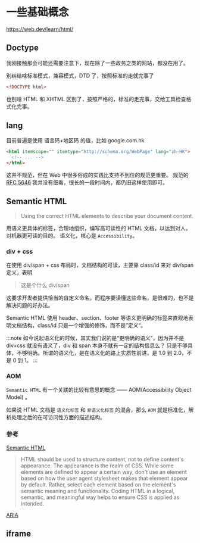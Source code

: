# 一些基础概念

<https://web.dev/learn/html/>

## Doctype

我刚接触那会可能还需要注意下，现在除了一些政务之类的网站，都没在用了。

别纠结啥标准模式，兼容模式，DTD 了，按照标准的走就完事了

```html
<!DOCTYPE html>
```

也别啥 HTML 和 XHTML 区别了，按照严格的，标准的走完事，交给工具检查格式化完事。

## lang

目前普遍是使用 语言码+地区码 的值，比如 google.com.hk

```html
<html itemscope="" itemtype="http://schema.org/WebPage" lang="zh-HK">
  <!-- ... -->
</html>
```

这并不规范，但在 Web 中很多俗成的实践比支持不到位的规范更重要。
规范的 [RFC 5646](https://datatracker.ietf.org/doc/html/rfc5646) 我并没有细看，很长的一段时间内，都仍旧这样使用即可。

## Semantic HTML

> Using the correct HTML elements to describe your document content.

用语义更具体的标签，合理地组织，编写高可读性的 HTML 文档，以达到对人，对机器更可读的目的。
语义化，核心是 `Accessibility`。

### div + css

在使用 div/span + css 布局时，文档结构的可读，主要靠 class/id 来对 div/span 定义，表明

> 这是个什么 div/span

这要求开发者提供恰当的自定义命名，而程序要读懂这些命名，是很难的，也不是解决问题的好办法。

Semantic HTML 使用 header、section、footer 等语义更明确的标签来直观地表明文档结构，class/id 只是一个增强的修饰，而不是”定义“。

:::note
如今说起语义化的时候，其实我们说的是“更明确的语义”，因为并不是 div+css 就没有语义了，div 和 span 本身不就有一定的结构信息么？
只是不够具体，不够明确。所谓的语义化，是在语义化的路上实质性前进，是 1.0 到 2.0，不是 0 到 1。
:::

### AOM

`Semantic HTML` 有一个关联的比较有意思的概念 —— AOM(Accessibility Object Model) 。

如果说 HTML 文档是 `语义化标签` 和 `非语义化标签` 的混合，那么 `AOM` 就是标准化，解析处理之后的在可访问性方面的描述结构。

### 参考

[Semantic HTML](https://web.dev/learn/html/semantic-html/)

> HTML should be used to structure content, not to define content's appearance. The appearance is the realm of CSS. While some elements are defined to appear a certain way, don't use an element based on how the user agent stylesheet makes that element appear by default. Rather, select each element based on the element's semantic meaning and functionality. Coding HTML in a logical, semantic, and meaningful way helps to ensure CSS is applied as intended.

[ARIA](https://w3c.github.io/aria/)

## iframe

```

```
